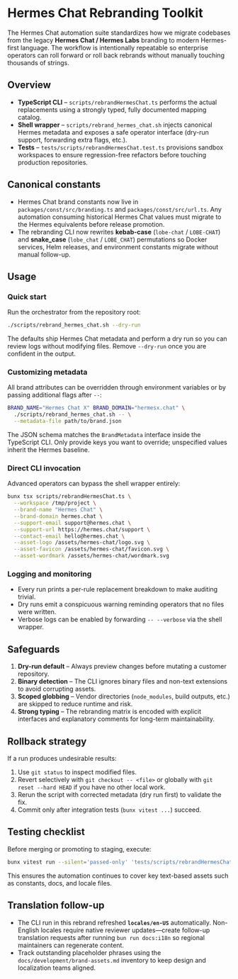 # Hermes Chat Rebranding Toolkit

The Hermes Chat automation suite standardizes how we migrate codebases from the
legacy **Hermes Chat / Hermes Labs** branding to modern Hermes-first language. The
workflow is intentionally repeatable so enterprise operators can roll forward or
roll back rebrands without manually touching thousands of strings.

## Overview

- **TypeScript CLI** – `scripts/rebrandHermesChat.ts` performs the actual
  replacements using a strongly typed, fully documented mapping catalog.
- **Shell wrapper** – `scripts/rebrand_hermes_chat.sh` injects canonical Hermes
  metadata and exposes a safe operator interface (dry-run support, forwarding
  extra flags, etc.).
- **Tests** – `tests/scripts/rebrandHermesChat.test.ts` provisions sandbox
  workspaces to ensure regression-free refactors before touching production
  repositories.

## Canonical constants

- Hermes Chat brand constants now live in `packages/const/src/branding.ts` and
  `packages/const/src/url.ts`. Any automation consuming historical Hermes Chat
  values must migrate to the Hermes equivalents before release promotion.
- The rebranding CLI now rewrites **kebab-case** (`lobe-chat` / `LOBE-CHAT`) and
  **snake_case** (`lobe_chat` / `LOBE_CHAT`) permutations so Docker services,
  Helm releases, and environment constants migrate without manual follow-up.

## Usage

### Quick start

Run the orchestrator from the repository root:

```bash
./scripts/rebrand_hermes_chat.sh --dry-run
```

The defaults ship Hermes Chat metadata and perform a dry run so you can review
logs without modifying files. Remove `--dry-run` once you are confident in the
output.

### Customizing metadata

All brand attributes can be overridden through environment variables or by
passing additional flags after `--`:

```bash
BRAND_NAME="Hermes Chat X" BRAND_DOMAIN="hermesx.chat" \
  ./scripts/rebrand_hermes_chat.sh -- \
  --metadata-file path/to/brand.json
```

The JSON schema matches the `BrandMetadata` interface inside the TypeScript CLI.
Only provide keys you want to override; unspecified values inherit the Hermes
baseline.

### Direct CLI invocation

Advanced operators can bypass the shell wrapper entirely:

```bash
bunx tsx scripts/rebrandHermesChat.ts \
  --workspace /tmp/project \
  --brand-name "Hermes Chat" \
  --brand-domain hermes.chat \
  --support-email support@hermes.chat \
  --support-url https://hermes.chat/support \
  --contact-email hello@hermes.chat \
  --asset-logo /assets/hermes-chat/logo.svg \
  --asset-favicon /assets/hermes-chat/favicon.svg \
  --asset-wordmark /assets/hermes-chat/wordmark.svg
```

### Logging and monitoring

- Every run prints a per-rule replacement breakdown to make auditing trivial.
- Dry runs emit a conspicuous warning reminding operators that no files were
  written.
- Verbose logs can be enabled by forwarding `-- --verbose` via the shell
  wrapper.

## Safeguards

1. **Dry-run default** – Always preview changes before mutating a customer
   repository.
2. **Binary detection** – The CLI ignores binary files and non-text extensions
   to avoid corrupting assets.
3. **Scoped globbing** – Vendor directories (`node_modules`, build outputs, etc.)
   are skipped to reduce runtime and risk.
4. **Strong typing** – The rebranding matrix is encoded with explicit interfaces
   and explanatory comments for long-term maintainability.

## Rollback strategy

If a run produces undesirable results:

1. Use `git status` to inspect modified files.
2. Revert selectively with `git checkout -- <file>` or globally with `git
reset --hard HEAD` if you have no other local work.
3. Rerun the script with corrected metadata (dry run first) to validate the
   fix.
4. Commit only after integration tests (`bunx vitest ...`) succeed.

## Testing checklist

Before merging or promoting to staging, execute:

```bash
bunx vitest run --silent='passed-only' 'tests/scripts/rebrandHermesChat.test.ts'
```

This ensures the automation continues to cover key text-based assets such as
constants, docs, and locale files.

## Translation follow-up

- The CLI run in this rebrand refreshed **`locales/en-US`** automatically. Non-English locales require native reviewer updates—create follow-up translation requests after running `bun run docs:i18n` so regional maintainers can regenerate content.
- Track outstanding placeholder phrases using the `docs/development/brand-assets.md` inventory to keep design and localization teams aligned.
